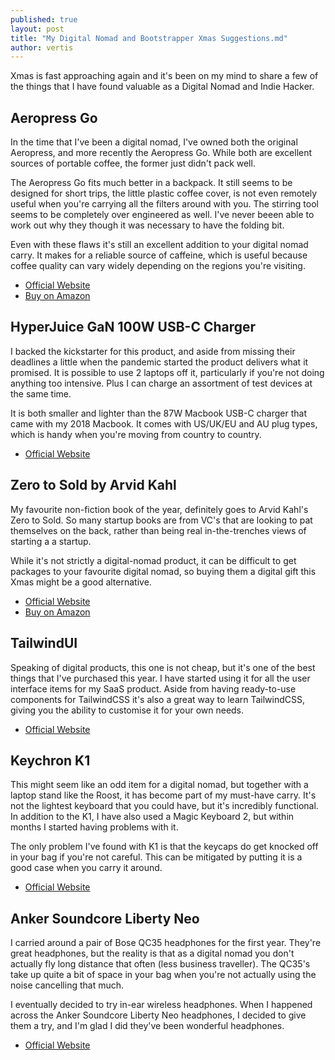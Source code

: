 ```yaml
---
published: true
layout: post
title: "My Digital Nomad and Bootstrapper Xmas Suggestions.md"
author: vertis
---
```


Xmas is fast approaching again and it's been on my mind to share a few of the things that I have found valuable as a Digital Nomad and Indie Hacker.

## Aeropress Go
In the time that I've been a digital nomad, I've owned both the original Aeropress, and more recently the Aeropress Go. While both are excellent sources of portable coffee, the former just didn't pack well. 

The Aeropress Go fits much better in a backpack. It still seems to be designed for short trips, the little plastic coffee cover, is not even remotely useful when you're carrying all the filters around with you. The stirring tool seems to be completely over engineered as well. I've never beeen able to work out why they though it was necessary to have the folding bit. 

Even with these flaws it's still an excellent addition to your digital nomad carry. It makes for a reliable source of caffeine, which is useful because coffee quality can vary widely depending on the regions you're visiting. 
* [Official Website](https://aeropress.com/aeropress-go/) 
* [Buy on Amazon](https://www.amazon.com/AeroPress-Portable-Travel-Coffee-Press/dp/B07YVL8SF3)

## HyperJuice GaN 100W USB-C Charger
I backed the kickstarter for this product, and aside from missing their deadlines a little when the pandemic started the product delivers what it promised. It is possible to use 2 laptops off it, particularly if you're not doing anything too intensive. Plus I can charge an assortment of test devices at the same time.

It is both smaller and lighter than the 87W Macbook USB-C charger that came with my 2018 Macbook. It comes with US/UK/EU and AU plug types, which is handy when you're moving from country to country.

* [Official Website](https://www.hypershop.com/collections/hyperjuice-gan-chargers/products/hyperjuice-100w-usb-c-gan-charger)

## Zero to Sold by Arvid Kahl
My favourite non-fiction book of the year, definitely goes to Arvid Kahl's Zero to Sold. So many startup books are from VC's that are looking to pat themselves on the back, rather than being real in-the-trenches views of starting a a startup.

While it's not strictly a digital-nomad product, it can be difficult to get packages to your favourite digital nomad, so buying them a digital gift this Xmas might be a good alternative.

* [Official Website](https://thebootstrappedfounder.com/zero-to-sold/)
* [Buy on Amazon](https://www.amazon.co.uk/dp/B08BWZS8VN/)

## TailwindUI
Speaking of digital products, this one is not cheap, but it's one of the best things that I've purchased this year. I have started using it for all the  user interface items for my SaaS product. Aside from having ready-to-use components for TailwindCSS it's also a great way to learn TailwindCSS, giving you the ability to customise it for your own needs.

* [Official Website](https://tailwindui.com/)

## Keychron K1
This might seem like an odd item for a digital nomad, but together with a laptop stand like the Roost, it has become part of my must-have carry. It's not the lightest keyboard that you could have, but it's incredibly functional. In addition to the K1, I have also used a Magic Keyboard 2, but within months I started having problems with it.

The only problem I've found with K1 is that the keycaps do get knocked off in your bag if you're not careful. This can be mitigated by putting it is a good case when you carry it around.

* [Official Website](https://www.keychron.com/products/keychron-k1-wireless-mechanical-keyboard)

## Anker Soundcore Liberty Neo
I carried around a pair of Bose QC35 headphones for the first year. They're great headphones, but the reality is that as a digital nomad you don't actually fly long distance that often (less business traveller). The QC35's take up quite a bit of space in your bag when you're not actually using the noise cancelling that much.

I eventually decided to try in-ear wireless headphones. When I happened across the Anker Soundcore Liberty Neo headphones, I decided to give them a try, and I'm glad I did they've been wonderful headphones.

* [Official Website](https://www.amazon.com/Soundcore-Bluetooth-Headphones-Noise-Canceling-Sweatproof/dp/B07MCGZK3B/)
